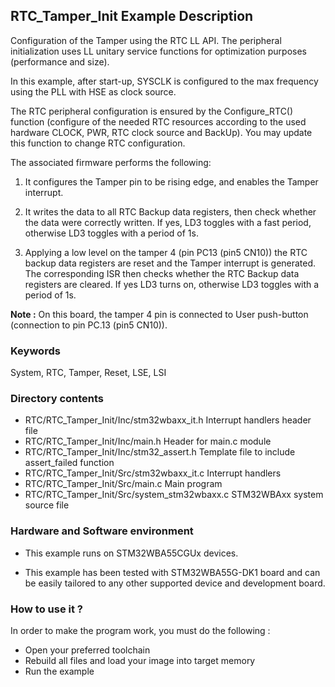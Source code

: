 ﻿## <b>RTC_Tamper_Init Example Description</b>

Configuration of the Tamper using the RTC LL API. The peripheral initialization
uses LL unitary service functions for optimization purposes (performance and size).

In this example, after start-up, SYSCLK is configured to the max frequency using the PLL with
HSE as clock source.

The RTC peripheral configuration is ensured by the Configure_RTC() function
(configure of the needed RTC resources according to the used hardware CLOCK,
PWR, RTC clock source and BackUp). You may update this function to change RTC configuration.

The associated firmware performs the following:

1. It configures the Tamper pin to be rising edge, and enables the Tamper
   interrupt.

2. It writes the data to all RTC Backup data registers, then check whether the
   data were correctly written. If yes, LD3 toggles with a fast period,
   otherwise LD3 toggles with a period of 1s.

3. Applying a low level on the tamper 4 (pin PC13 (pin5 CN10))
   the RTC backup data registers are reset and the Tamper interrupt is generated.
   The corresponding ISR then checks whether the RTC Backup data registers are cleared.
   If yes LD3 turns on, otherwise LD3 toggles with a period of 1s.

**Note :** On this board, the tamper 4 pin is connected to User push-button (connection to pin PC.13 (pin5 CN10)).

### <b>Keywords</b>

System, RTC, Tamper, Reset, LSE, LSI

### <b>Directory contents</b>

  - RTC/RTC_Tamper_Init/Inc/stm32wbaxx_it.h     Interrupt handlers header file
  - RTC/RTC_Tamper_Init/Inc/main.h             Header for main.c module
  - RTC/RTC_Tamper_Init/Inc/stm32_assert.h     Template file to include assert_failed function
  - RTC/RTC_Tamper_Init/Src/stm32wbaxx_it.c     Interrupt handlers
  - RTC/RTC_Tamper_Init/Src/main.c             Main program
  - RTC/RTC_Tamper_Init/Src/system_stm32wbaxx.c STM32WBAxx system source file


### <b>Hardware and Software environment</b>

  - This example runs on STM32WBA55CGUx devices.

  - This example has been tested with STM32WBA55G-DK1 board and can be
    easily tailored to any other supported device and development board.


### <b>How to use it ?</b>

In order to make the program work, you must do the following :

 - Open your preferred toolchain
 - Rebuild all files and load your image into target memory
 - Run the example


